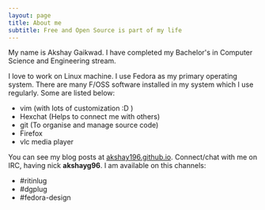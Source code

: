 ```yaml
---
layout: page
title: About me
subtitle: Free and Open Source is part of my life
---
```


My name is Akshay Gaikwad. I have completed my Bachelor's in Computer Science
and Engineering stream.

I love to work on Linux machine. I use Fedora as my primary operating system. There
are many F/OSS software installed in my system which I use regularly. Some are
listed below:

* vim (with lots of customization :D )
* Hexchat (Helps to connect me with others)
* git (To organise and manage source code)
* Firefox
* vlc media player

You can see my blog posts at
[akshay196.github.io](https://akshay196.github.io). Connect/chat with me on
IRC, having nick **akshayg96**. I am available on this channels:

* #ritinlug
* #dgplug
* #fedora-design
